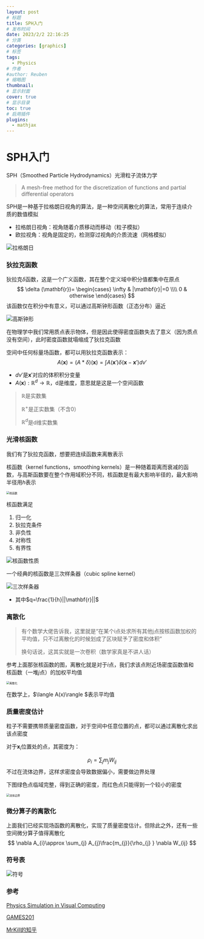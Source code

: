 ```yaml
---
layout: post
# 标题
title: SPH入门  
# 发布时间
date: 2023/2/2 22:16:25  
# 分类
categories: [graphics] 
# 标签
tags:
  - Physics
# 作者
#author: Reuben
# 缩略图
thumbnail: 
# 显示封面
cover: true
# 显示目录
toc: true
# 启用插件
plugins:
  - mathjax
---
```


# SPH入门

SPH（Smoothed Particle Hydrodynamics）光滑粒子流体力学

> A mesh-free method for the discretization of functions and partial differential operators

SPH是一种基于拉格朗日视角的算法，是一种空间离散化的算法，常用于连续介质的数值模拟

- 拉格朗日视角：视角随着介质移动而移动（粒子模拟）
- 欧拉视角：视角是固定的，检测穿过视角的介质流速（网格模拟）

![拉格朗日](/images/拉格朗日.png)

### 狄拉克函数

狄拉克$\delta$函数，这是一个广义函数，其在整个定义域中积分值都集中在原点
$$
\delta (\mathbf{r})= \begin{cases}
\infty & |\mathbf{r}|=0 \\\\
0 & otherwise
\end{cases}
$$
该函数仅在积分中有意义，可以通过高斯钟形函数（正态分布）逼近

![高斯钟形](/images/高斯钟形.png)

在物理学中我们常用质点表示物体，但是因此使得密度函数失去了意义（因为质点没有空间），此时密度函数就塌缩成了狄拉克函数

空间中任何标量场函数，都可以用狄拉克函数表示：
$$
A(\mathbf{x})=(A*\delta)(\mathbf{x})=\int A(\mathbf{x}')\delta (\mathbf{x}-\mathbf{x}')dv'
$$

- $dv'$是$\mathbf{x}'$对应的体积积分变量
- $A(\mathbf{x}): \mathbb{R}^d \rightarrow \mathbb{R}$，d是维度，意思就是这是一个空间函数

> $\mathbb{R}$是实数集
>
> $\mathbb{R}^+$是正实数集（不含0）
>
> $\mathbb{R}^d$是d维实数集

### 光滑核函数

我们有了狄拉克函数，想要把连续函数来离散表示

核函数（kernel functions，smoothing kernels）是一种随着距离而衰减的函数，与高斯函数要在整个作用域积分不同，核函数是有最大影响半径的，最大影响半径用$h$表示

<img src="/images/核函数.png" alt="核函数" style="zoom:50%;" />

核函数满足

1. 归一化
2. 狄拉克条件
3. 非负性
4. 对称性
5. 有界性

![核函数性质](/images/核函数性质.png)

一个经典的核函数是三次样条器（cubic spline kernel）

![三次样条器](/images/三次样条器.png)

- 其中$q=\frac{1}{h}||\mathbf{r}||$

### 离散化

> 有个数学大佬告诉我，这里就是“在某个i点处求所有其他j点按核函数加权的平均值，只不过离散化的时候划成了区块赋予了密度和体积”
>
> 换句话说，这其实就是一次卷积（数学家真是不讲人话）

参考上面那张核函数的图，离散化就是对于$i$点，我们求该点附近场密度函数值和核函数（一堆$j$点）的加权平均值

<img src="/images/离散化.png" alt="离散化" style="zoom:50%;" />

在数学上，$\langle A(x)\rangle $表示平均值

### 质量密度估计

粒子不需要携带质量密度函数，对于空间中任意位置的点，都可以通过离散化求出该点密度

对于$\mathbf{x}_i$位置处的点，其密度为：


$$
\rho_{i} =\sum_{j} m_{j}W_{ij}
$$
不过在流体边界，这样求密度会导致数据偏小，需要做边界处理

下图绿色点临域完整，得到正确的密度，而红色点只能得到一个较小的密度

<img src="/images/流体边界.png" alt="流体边界" style="zoom:50%;" />



###  微分算子的离散化

上面我们已经实现场函数的离散化，实现了质量密度估计。但除此之外，还有一些空间微分算子值得离散化
$$
\nabla A_{i}\approx \sum_{j} A_{j}\frac{m_{j}}{\rho_{j} } \nabla W_{ij}
$$


### 符号表

![符号](/images/符号.png)

### 参考

[Physics Simulation in Visual Computing](https://interactivecomputergraphics.github.io/physics-simulation/)

[GAMES201](https://www.bilibili.com/video/BV1ZK411H7Hc)

[MrKill的知乎](https://zhuanlan.zhihu.com/p/426566636)
